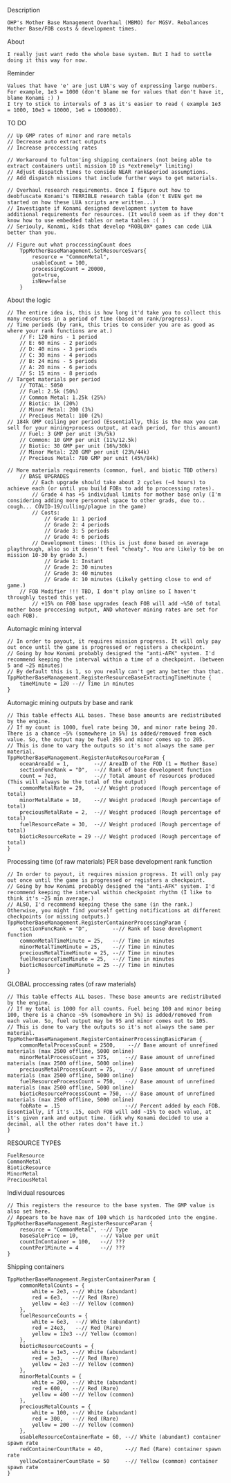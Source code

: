Description
 
    OHP's Mother Base Management Overhaul (MBMO) for MGSV. Rebalances Mother Base/FOB costs & development times.

About

    I really just want redo the whole base system. But I had to settle doing it this way for now.

Reminder

    Values that have 'e' are just LUA's way of expressing large numbers.
    For example, 1e3 = 1000 (don't blame me for values that don't have it, blame Konami :) )
    I try to stick to intervals of 3 as it's easier to read ( example 1e3 = 1000, 10e3 = 10000, 1e6 = 1000000).

TO DO

    // Up GMP rates of minor and rare metals
    // Decrease auto extract outputs
    // Increase proccessing rates

    // Workaround to fulton'ing shipping containers (not being able to extract containers until mission 10 is *extremely* limiting)
    // Adjust dispatch times to conside NEAR rank&period assumptions.
    // Add dispatch missions that include further ways to get materials.
        
    // Overhaul research requirements. Once I figure out how to deobfuscate Konami's TERRIBLE research table (don't EVEN get me started on how these LUA scripts are written...)
    // Investigate if Konami designed development system to have additional requirements for resources. (It would seem as if they don't know how to use embedded tables or meta tables :( )
    // Seriouly, Konami, kids that develop *ROBLOX* games can code LUA better than you.
    
    // Figure out what proccessingCount does
        TppMotherBaseManagement.SetResourceSvars{
            resource = "CommonMetal",
            usableCount = 100,
            processingCount = 20000,
            got=true,
            isNew=false
        }

About the logic

    // The entire idea is, this is how long it'd take you to collect this many resources in a period of time (based on rank/progress).
    // Time periods (by rank, this tries to consider you are as good as where your rank functions are at.)
        // F: 120 mins - 1 period
        // E: 60 mins - 2 periods
        // D: 40 mins - 3 periods
        // C: 30 mins - 4 periods
        // B: 24 mins - 5 periods
        // A: 20 mins - 6 periods
        // S: 15 mins - 8 periods
    // Target materials per period
        // TOTAL: 5050
        // Fuel: 2.5k (50%)
        // Common Metal: 1.25k (25%)
        // Biotic: 1k (20%)
        // Minor Metal: 200 (3%)
        // Precious Metal: 100 (2%)
    // 184k GMP ceiling per period (Essentially, this is the max you can sell for your mining+process output, at each period, for this amount)
        // Fuel: 3 GMP per unit (3%/5k)
        // Common: 10 GMP per unit (11%/12.5k)
        // Biotic: 30 GMP per unit (16%/30k) 
        // Minor Metal: 220 GMP per unit (23%/44k)
        // Precious Metal: 780 GMP per unit (45%/84k)

    // More materials requirements (common, fuel, and biotic TBD others)
        // BASE UPGRADES
            // Each upgrade should take about 2 cycles (~4 hours) to achieve each (or until you build FOBs to add to proccessing rates).
            // Grade 4 has +5 individual limits for mother base only (I'm considering adding more personnel space to other grads, due to.. cough... COVID-19/culling/plague in the game)
            // Costs: 
                // Grade 1: 1 period
                // Grade 2: 4 periods
                // Grade 3: 5 periods
                // Grade 4: 6 periods
            // Development times: (this is just done based on average playthrough, also so it doesn't feel "cheaty". You are likely to be on mission 10-30 by grade 3.)
                // Grade 1: Instant
                // Grade 2: 30 minutes
                // Grade 3: 40 minutes
                // Grade 4: 10 minutes (Likely getting close to end of game.)
        // FOB Modifier !!! TBD, I don't play online so I haven't throughly tested this yet.
            // +15% on FOB base upgrades (each FOB will add ~%50 of total mother base proccesing output, AND whatever mining rates are set for each FOB).


Automagic mining interval

    // In order to payout, it requires mission progress. It will only pay out once until the game is progressed or registers a checkpoint.
    // Going by how Konami probably designed the "anti-AFK" system. I'd recommend keeping the interval within a time of a checkpoint. (between 5 and ~25 minutes)
    // By default this is 1, so you really can't get any better than that.
    TppMotherBaseManagement.RegisterResourceBaseExtractingTimeMinute {
        timeMinute = 120 --// Time in minutes
    }

Automagic mining outputs by base and rank

    // This table effects ALL bases. These base amounts are redistributed by the engine.
    // If my count is 1000, fuel rate being 30, and minor rate being 20. There is a chance ~5% (somewhere in 5%) is added/removed from each value. So, the output may be fuel 295 and minor comes up to 205.
    // This is done to vary the outputs so it's not always the same per material.
    TppMotherBaseManagement.RegisterAutoResourceParam {
        oceanAreaId = 1,        --// AreaID of the FOD (1 = Mother Base)
        sectionFuncRank = "D",  --// Rank of base development function
        count = 7e3,            --// Total amount of resources produced (This will always be the total of the output)
        commonMetalRate = 29,   --// Weight produced (Rough percentage of total)
        minorMetalRate = 10,    --// Weight produced (Rough percentage of total)
        preciousMetalRate = 2,  --// Weight produced (Rough percentage of total)
        fuelResourceRate = 30,  --// Weight produced (Rough percentage of total)
        bioticResourceRate = 29 --// Weight produced (Rough percentage of total)
    }

Processing time (of raw materials) PER base development rank function

    // In order to payout, it requires mission progress. It will only pay out once until the game is progressed or registers a checkpoint.
    // Going by how Konami probably designed the "anti-AFK" system. I'd recommend keeping the interval within checkpoint rhythm (I like to think it's ~25 min average.)
    // ALSO, I'd recommend keeping these the same (in the rank.) Otherwise, you might find yourself getting notifications at different checkpoints (or missing outputs.)
    TppMotherBaseManagement.RegisterContainerProcessingParam {
        sectionFuncRank = "D",        --// Rank of base development function
        commonMetalTimeMinute = 25,   --// Time in minutes
        minorMetalTimeMinute = 25,    --// Time in minutes
        preciousMetalTimeMinute = 25, --// Time in minutes
        fuelResourceTimeMinute = 25,  --// Time in minutes
        bioticResourceTimeMinute = 25 --// Time in minutes
    }

GLOBAL proccessing rates (of raw materials)
    
    // This table effects ALL bases. These base amounts are redistributed by the engine.
    // If my total is 1000 for all counts. Fuel being 100 and minor being 100, there is a chance ~5% (somewhere in 5%) is added/removed from each value. So, fuel output may be 95 and minor comes out to 105.
    // This is done to vary the outputs so it's not always the same per material.
    TppMotherBaseManagement.RegisterContainerProcessingBasicParam {
        commonMetalProcessCount = 2500,    --// Base amount of unrefined materials (max 2500 offline, 5000 online)
        minorMetalProcessCount = 375,     --// Base amount of unrefined materials (max 2500 offline, 5000 online)
        preciousMetalProcessCount = 75,   --// Base amount of unrefined materials (max 2500 offline, 5000 online)
        fuelResourceProcessCount = 750,   --// Base amount of unrefined materials (max 2500 offline, 5000 online)
        bioticResourceProcessCount = 750, --// Base amount of unrefined materials (max 2500 offline, 5000 online)
        fobRate = .15                     --// Percent added by each FOB. Essentially, if it's .15, each FOB will add ~15% to each value, at it's given rank and output time. (idk why Konami decided to use a decimal, all the other rates don't have it.)
    }

RESOURCE TYPES

    FuelResource
    CommonMetal
    BioticResource
    MinorMetal
    PreciousMetal

Individual resources

    // This registers the resource to the base system. The GMP value is also set here.
    // Appears to be have max of 100 which is hardcoded into the engine.
    TppMotherBaseManagement.RegisterResourceParam {
        resource = "CommonMetal", --// Type
        baseSalePrice = 10,       --// Value per unit
        countInContainer = 100,   --// ???
        countPer1Minute = 4       --// ???
    }

Shipping containers

    TppMotherBaseManagement.RegisterContainerParam {
        commonMetalCounts = {
            white = 2e3, --// White (abundant)
            red = 6e3,   --// Red (Rare)
            yellow = 4e3 --// Yellow (common)
        },
        fuelResourceCounts = {
            white = 6e3,  --// White (abundant)
            red = 24e3,   --// Red (Rare)
            yellow = 12e3 --// Yellow (common)
        },
        bioticResourceCounts = {
            white = 1e3, --// White (abundant)
            red = 3e3,   --// Red (Rare)
            yellow = 2e3 --// Yellow (common)
        },
        minorMetalCounts = {
            white = 200, --// White (abundant)
            red = 600,   --// Red (Rare)
            yellow = 400 --// Yellow (common)
        },
        preciousMetalCounts = {
            white = 100, --// White (abundant)
            red = 300,   --// Red (Rare)
            yellow = 200 --// Yellow (common)
        },
        usableResourceContainerRate = 60, --// White (abundant) container spawn rate
        redContainerCountRate = 40,       --// Red (Rare) container spawn rate
        yellowContainerCountRate = 50     --// Yellow (common) container spawn rate
    }